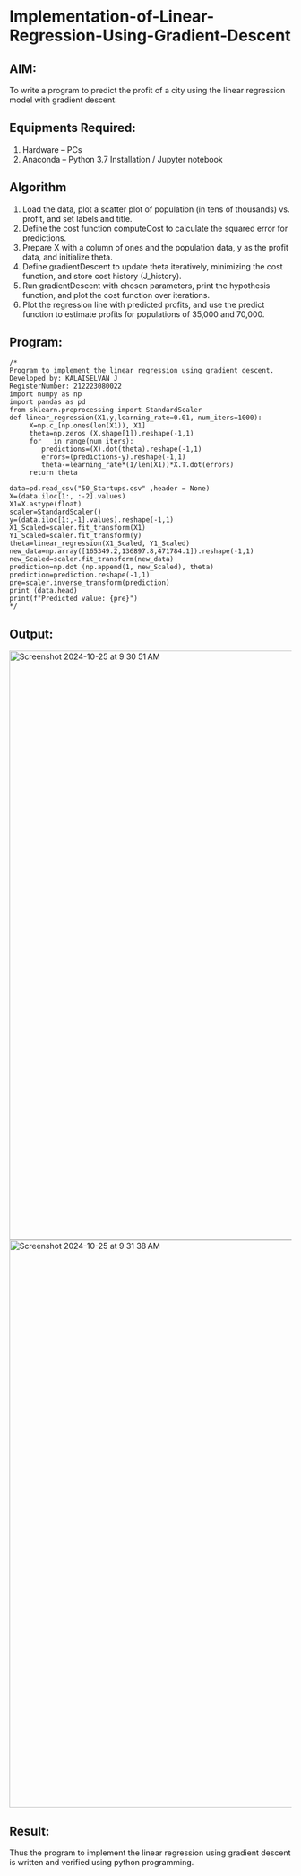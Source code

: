 # Implementation-of-Linear-Regression-Using-Gradient-Descent

## AIM:
To write a program to predict the profit of a city using the linear regression model with gradient descent.

## Equipments Required:
1. Hardware – PCs
2. Anaconda – Python 3.7 Installation / Jupyter notebook

## Algorithm
1. Load the data, plot a scatter plot of population (in tens of thousands) vs. profit, and set labels and title.
2. Define the cost function computeCost to calculate the squared error for predictions.
3. Prepare X with a column of ones and the population data, y as the profit data, and initialize theta.
4. Define gradientDescent to update theta iteratively, minimizing the cost function, and store cost history (J_history).
5. Run gradientDescent with chosen parameters, print the hypothesis function, and plot the cost function over iterations.
6. Plot the regression line with predicted profits, and use the predict function to estimate profits for populations of 35,000 and 70,000.
## Program:
```
/*
Program to implement the linear regression using gradient descent.
Developed by: KALAISELVAN J
RegisterNumber: 212223080022
import numpy as np
import pandas as pd
from sklearn.preprocessing import StandardScaler
def linear_regression(X1,y,learning_rate=0.01, num_iters=1000):
     X=np.c_[np.ones(len(X1)), X1]
     theta=np.zeros (X.shape[1]).reshape(-1,1)
     for _ in range(num_iters):
        predictions=(X).dot(theta).reshape(-1,1)
        errors=(predictions-y).reshape(-1,1)
        theta-=learning_rate*(1/len(X1))*X.T.dot(errors)
     return theta

data=pd.read_csv("50_Startups.csv" ,header = None) 
X=(data.iloc[1:, :-2].values)
X1=X.astype(float)
scaler=StandardScaler()
y=(data.iloc[1:,-1].values).reshape(-1,1)
X1_Scaled=scaler.fit_transform(X1)
Y1_Scaled=scaler.fit_transform(y)
theta=linear_regression(X1_Scaled, Y1_Scaled)
new_data=np.array([165349.2,136897.8,471784.1]).reshape(-1,1)
new_Scaled=scaler.fit_transform(new_data)
prediction=np.dot (np.append(1, new_Scaled), theta)
prediction=prediction.reshape(-1,1)
pre=scaler.inverse_transform(prediction)
print (data.head)
print(f"Predicted value: {pre}") 
*/
```

## Output:
<img width="1050" alt="Screenshot 2024-10-25 at 9 30 51 AM" src="https://github.com/user-attachments/assets/2c2c5775-3140-43d7-b40a-5e466406d3e4">
<img width="1011" alt="Screenshot 2024-10-25 at 9 31 38 AM" src="https://github.com/user-attachments/assets/a8b088bc-9c59-498c-be1b-cfe48acc0fb4">

## Result:
Thus the program to implement the linear regression using gradient descent is written and verified using python programming.
